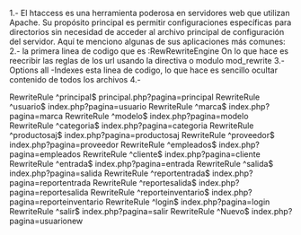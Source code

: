 1.- El htaccess es una herramienta poderosa en servidores web que utilizan Apache. Su propósito principal es permitir configuraciones específicas para directorios sin necesidad de acceder al archivo principal de configuración del servidor. Aquí te menciono algunas de sus aplicaciones más comunes:
2.- la primera linea de codigo que es :RewRewriteEngine On lo que hace es reecribir las reglas de los url usando la directiva o modulo mod_rewrite
3.- Options all -Indexes esta linea de codigo, lo que hace es sencillo ocultar contenido de todos los archivos
4.-

RewriteRule ^principal$ principal.php?pagina=principal
RewriteRule ^usuario$ index.php?pagina=usuario 
RewriteRule ^marca$ index.php?pagina=marca 
RewriteRule ^modelo$ index.php?pagina=modelo 
RewriteRule ^categoria$ index.php?pagina=categoria 
RewriteRule ^productosaj$ index.php?pagina=productosaj 
RewriteRule ^proveedor$ index.php?pagina=proveedor 
RewriteRule ^empleados$ index.php?pagina=empleados 
RewriteRule ^cliente$ index.php?pagina=cliente 
RewriteRule ^entrada$ index.php?pagina=entrada 
RewriteRule ^salida$ index.php?pagina=salida 
RewriteRule ^reportentrada$ index.php?pagina=reportentrada 
RewriteRule ^reportesalida$ index.php?pagina=reportesalida 
RewriteRule ^reporteinventario$ index.php?pagina=reporteinventario 
RewriteRule ^login$ index.php?pagina=login 
RewriteRule ^salir$ index.php?pagina=salir
RewriteRule ^Nuevo$ index.php?pagina=usuarionew
